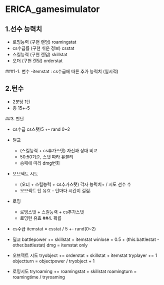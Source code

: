 # ERICA_gamesimulator
## 1.선수 능력치
- 로밍능력 (구현 랜덤) roamingstat
- cs수급률 (구현 쉬운 정보) csstat
- 스킬능력 (구현 랜덤) skillstat
- 오더 (구현 랜덤) orderstat

###1-1. 변수
-itemstat : cs수급에 따른 추가 능력치 (일시적)

## 2.턴수
- 2분당 1턴
- 총 15+-5

##3. 판단
- cs수급
	cs스탯/5 +- rand 0~2
- 딜교
	- (스킬능력 + cs추가스탯) 자신과 상대 비교
	- 50:50기준, 스탯 따라 유불리
	- 승패에 따라 dmg변화
- 오브젝트 시도
	- (오더 + 스킬능력 + cs추가스탯) 각자 능력치+ / 시도 선수 수
	- 오브젝트 턴 유효 - 턴마다 시간이 걸림.
- 로밍
	- 로밍스탯 + 스킬능력 + cs추가스탯
	- 로밍턴 유효
##4. 확률

- cs수급 
	itemstat = csstat / 5 +- rand(0~2)

- 딜교
	battlepower += skillstat + itemstat
	winlose = 0.5 + (this.battlestat -other.battlestat)
	dmg = itemstat only

- 오브젝트 시도
	tryobject += orderstat + skillstat + itemstat
	tryplayer += 1
	objectturn = objectpower / tryobject + 1

- 로밍시도
	tryroaming += roamingstat + skillstat
	roamingturn = roamingtime / tryroaming 
